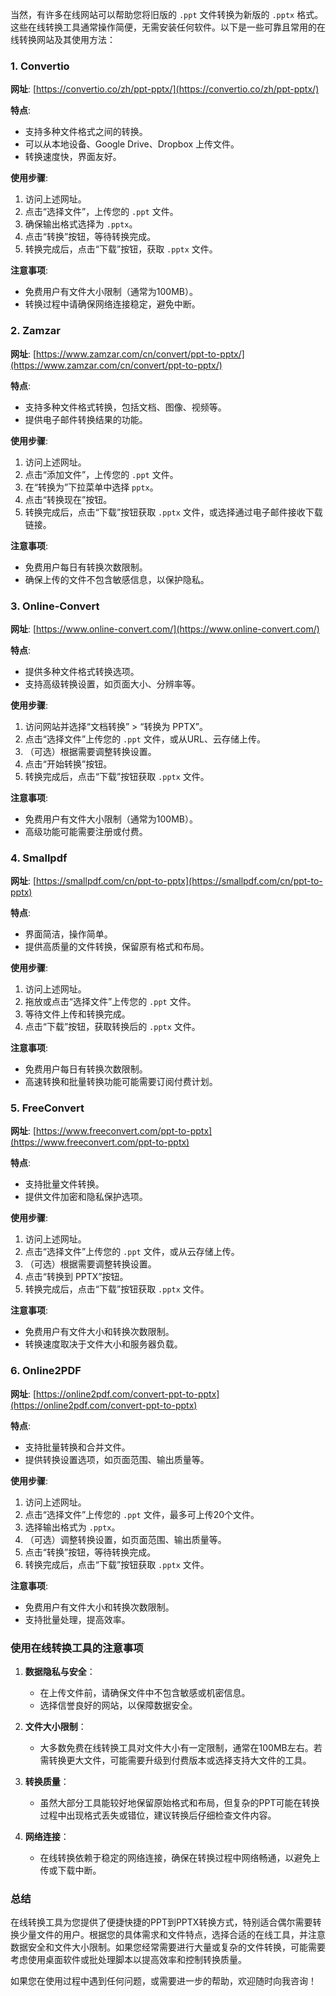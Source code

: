 当然，有许多在线网站可以帮助您将旧版的 `.ppt` 文件转换为新版的 `.pptx` 格式。这些在线转换工具通常操作简便，无需安装任何软件。以下是一些可靠且常用的在线转换网站及其使用方法：

### **1. Convertio**

**网址**: [https://convertio.co/zh/ppt-pptx/](https://convertio.co/zh/ppt-pptx/)

**特点**:
- 支持多种文件格式之间的转换。
- 可以从本地设备、Google Drive、Dropbox 上传文件。
- 转换速度快，界面友好。

**使用步骤**:
1. 访问上述网址。
2. 点击“选择文件”，上传您的 `.ppt` 文件。
3. 确保输出格式选择为 `.pptx`。
4. 点击“转换”按钮，等待转换完成。
5. 转换完成后，点击“下载”按钮，获取 `.pptx` 文件。

**注意事项**:
- 免费用户有文件大小限制（通常为100MB）。
- 转换过程中请确保网络连接稳定，避免中断。

### **2. Zamzar**

**网址**: [https://www.zamzar.com/cn/convert/ppt-to-pptx/](https://www.zamzar.com/cn/convert/ppt-to-pptx/)

**特点**:
- 支持多种文件格式转换，包括文档、图像、视频等。
- 提供电子邮件转换结果的功能。

**使用步骤**:
1. 访问上述网址。
2. 点击“添加文件”，上传您的 `.ppt` 文件。
3. 在“转换为”下拉菜单中选择 `pptx`。
4. 点击“转换现在”按钮。
5. 转换完成后，点击“下载”按钮获取 `.pptx` 文件，或选择通过电子邮件接收下载链接。

**注意事项**:
- 免费用户每日有转换次数限制。
- 确保上传的文件不包含敏感信息，以保护隐私。

### **3. Online-Convert**

**网址**: [https://www.online-convert.com/](https://www.online-convert.com/)

**特点**:
- 提供多种文件格式转换选项。
- 支持高级转换设置，如页面大小、分辨率等。

**使用步骤**:
1. 访问网站并选择“文档转换” > “转换为 PPTX”。
2. 点击“选择文件”上传您的 `.ppt` 文件，或从URL、云存储上传。
3. （可选）根据需要调整转换设置。
4. 点击“开始转换”按钮。
5. 转换完成后，点击“下载”按钮获取 `.pptx` 文件。

**注意事项**:
- 免费用户有文件大小限制（通常为100MB）。
- 高级功能可能需要注册或付费。

### **4. Smallpdf**

**网址**: [https://smallpdf.com/cn/ppt-to-pptx](https://smallpdf.com/cn/ppt-to-pptx)

**特点**:
- 界面简洁，操作简单。
- 提供高质量的文件转换，保留原有格式和布局。

**使用步骤**:
1. 访问上述网址。
2. 拖放或点击“选择文件”上传您的 `.ppt` 文件。
3. 等待文件上传和转换完成。
4. 点击“下载”按钮，获取转换后的 `.pptx` 文件。

**注意事项**:
- 免费用户每日有转换次数限制。
- 高速转换和批量转换功能可能需要订阅付费计划。

### **5. FreeConvert**

**网址**: [https://www.freeconvert.com/ppt-to-pptx](https://www.freeconvert.com/ppt-to-pptx)

**特点**:
- 支持批量文件转换。
- 提供文件加密和隐私保护选项。

**使用步骤**:
1. 访问上述网址。
2. 点击“选择文件”上传您的 `.ppt` 文件，或从云存储上传。
3. （可选）根据需要调整转换设置。
4. 点击“转换到 PPTX”按钮。
5. 转换完成后，点击“下载”按钮获取 `.pptx` 文件。

**注意事项**:
- 免费用户有文件大小和转换次数限制。
- 转换速度取决于文件大小和服务器负载。

### **6. Online2PDF**

**网址**: [https://online2pdf.com/convert-ppt-to-pptx](https://online2pdf.com/convert-ppt-to-pptx)

**特点**:
- 支持批量转换和合并文件。
- 提供转换设置选项，如页面范围、输出质量等。

**使用步骤**:
1. 访问上述网址。
2. 点击“选择文件”上传您的 `.ppt` 文件，最多可上传20个文件。
3. 选择输出格式为 `.pptx`。
4. （可选）调整转换设置，如页面范围、输出质量等。
5. 点击“转换”按钮，等待转换完成。
6. 转换完成后，点击“下载”按钮获取 `.pptx` 文件。

**注意事项**:
- 免费用户有文件大小和转换次数限制。
- 支持批量处理，提高效率。

### **使用在线转换工具的注意事项**

1. **数据隐私与安全**：
   - 在上传文件前，请确保文件中不包含敏感或机密信息。
   - 选择信誉良好的网站，以保障数据安全。

2. **文件大小限制**：
   - 大多数免费在线转换工具对文件大小有一定限制，通常在100MB左右。若需转换更大文件，可能需要升级到付费版本或选择支持大文件的工具。

3. **转换质量**：
   - 虽然大部分工具能较好地保留原始格式和布局，但复杂的PPT可能在转换过程中出现格式丢失或错位，建议转换后仔细检查文件内容。

4. **网络连接**：
   - 在线转换依赖于稳定的网络连接，确保在转换过程中网络畅通，以避免上传或下载中断。

### **总结**

在线转换工具为您提供了便捷快捷的PPT到PPTX转换方式，特别适合偶尔需要转换少量文件的用户。根据您的具体需求和文件特点，选择合适的在线工具，并注意数据安全和文件大小限制。如果您经常需要进行大量或复杂的文件转换，可能需要考虑使用桌面软件或批处理脚本以提高效率和控制转换质量。

如果您在使用过程中遇到任何问题，或需要进一步的帮助，欢迎随时向我咨询！